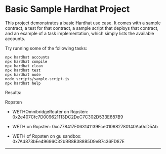 # Basic Sample Hardhat Project

This project demonstrates a basic Hardhat use case. It comes with a sample contract, a test for that contract, a sample script that deploys that contract, and an example of a task implementation, which simply lists the available accounts.

Try running some of the following tasks:

```shell
npx hardhat accounts
npx hardhat compile
npx hardhat clean
npx hardhat test
npx hardhat node
node scripts/sample-script.js
npx hardhat help
```

Results:

Ropsten

- WETHOmnibridgeRouter on Ropsten: 0x2e407Cfc7D009621113DC2DeC7C302D533E687B9
- WETH on Ropsten: 0xc778417E063141139Fce010982780140Aa0cD5Ab

- WETH of Ropsten on gu sandbox: 0x7Ad873bEe49696C32bBB8B388B5D9eB7c36FD87E

[impl]: 0x2b51ff0889a3a47085bebCc61759923Ae8DE31f6

---
